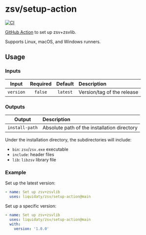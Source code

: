 # zsv/setup-action

[![CI](https://github.com/liquidaty/zsv/actions/workflows/setup-action.yml/badge.svg?branch=main)](https://github.com/liquidaty/zsv/actions/workflows/setup-action.yml)

[GitHub Action](https://docs.github.com/en/actions) to set up zsv+zsvlib.

Supports Linux, macOS, and Windows runners.

## Usage

### Inputs

|   Input   | Required | Default  | Description                |
| :-------: | :------: | :------: | :------------------------- |
| `version` | `false`  | `latest` | Version/tag of the release |

### Outputs

|     Output     | Description                                 |
| :------------: | :------------------------------------------ |
| `install-path` | Absolute path of the installation directory |

Under the installation directory, the subdirectories will include:

- `bin`: `zsv`/`zsv.exe` executable
- `include`: header files
- `lib`: `libzsv` library file

### Example

Set up the latest version:

```yml
- name: Set up zsv+zsvlib
  uses: liquidaty/zsv/setup-action@main
```

Set up a specific version:

```yml
- name: Set up zsv+zsvlib
  uses: liquidaty/zsv/setup-action@main
  with:
    version: '1.0.0'
```
